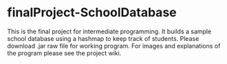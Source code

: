 # finalProject-SchoolDatabase
This is the final project for intermediate programming. It builds a sample school database using a hashmap to keep track of students. Please download .jar raw file for working program. For images and explanations of the program please see the project wiki.
